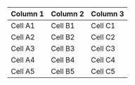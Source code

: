 
| Column 1 | Column 2 | Column 3 |
|----------|----------|----------|
| Cell A1 | Cell B1 | Cell C1 |
| Cell A2 | Cell B2 | Cell C2 |
| Cell A3 | Cell B3 | Cell C3 |
| Cell A4 | Cell B4 | Cell C4 |
| Cell A5 | Cell B5 | Cell C5 |

